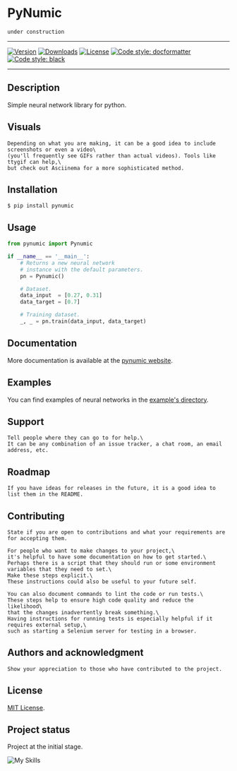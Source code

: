 # PyNumic

    under construction

___

[![Version](https://img.shields.io/pypi/v/pynumic.svg)](https://pypi.org/project/pynumic)
[![Downloads](https://img.shields.io/pypi/dd/pynumic)](https://pypi.org/project/pynumic/#files)
[![License](https://img.shields.io/github/license/zigenzoog/pynumic)](https://pypi.org/project/pynumic)
[![Code style: docformatter](https://img.shields.io/badge/%20formatter-docformatter-fedcba.svg)](https://github.com/PyCQA/docformatter)
[![Code style: black](https://img.shields.io/badge/code%20style-black-000000.svg)](https://github.com/psf/black)
______

## Description

Simple neural network library for python.

## Visuals

    Depending on what you are making, it can be a good idea to include screenshots or even a video\
    (you'll frequently see GIFs rather than actual videos). Tools like ttygif can help,\
    but check out Asciinema for a more sophisticated method.

## Installation

```shell
$ pip install pynumic
```

## Usage

```python
from pynumic import Pynumic

if __name__ == '__main__':
    # Returns a new neural network
    # instance with the default parameters.
    pn = Pynumic()

    # Dataset.
    data_input  = [0.27, 0.31]
    data_target = [0.7]

    # Training dataset.
    _, _ = pn.train(data_input, data_target)
```

## Documentation

More documentation is available at the [pynumic website](https://zigenzoog.github.io/pynumic).

## Examples

You can find examples of neural networks in the
[example's directory](https://github.com/zigenzoog/pynumic/tree/master/examples).

## Support

    Tell people where they can go to for help.\
    It can be any combination of an issue tracker, a chat room, an email address, etc.

## Roadmap

    If you have ideas for releases in the future, it is a good idea to list them in the README.

## Contributing

    State if you are open to contributions and what your requirements are for accepting them.

    For people who want to make changes to your project,\
    it's helpful to have some documentation on how to get started.\
    Perhaps there is a script that they should run or some environment variables that they need to set.\
    Make these steps explicit.\
    These instructions could also be useful to your future self.

    You can also document commands to lint the code or run tests.\
    These steps help to ensure high code quality and reduce the likelihood\
    that the changes inadvertently break something.\
    Having instructions for running tests is especially helpful if it requires external setup,\
    such as starting a Selenium server for testing in a browser.

## Authors and acknowledgment

    Show your appreciation to those who have contributed to the project.

## License

[MIT License](LICENSE).

## Project status

Project at the initial stage.

![My Skills](https://skillicons.dev/icons?i=py,git,github)
